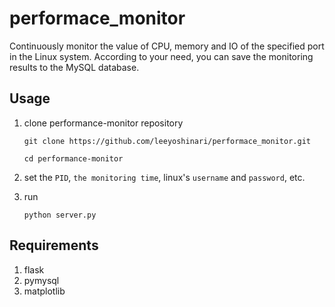 # performace_monitor
Continuously monitor the value of CPU, memory and IO of the specified port in the Linux system.
According to your need, you can save the monitoring results to the MySQL database.

## Usage
1. clone performance-monitor repository
   ```shell
   git clone https://github.com/leeyoshinari/performace_monitor.git
   
   cd performance-monitor
   ```

2. set the `PID`, `the monitoring time`, linux's `username` and `password`, etc.

3. run
   ```shell
   python server.py
   ```
   
## Requirements
1. flask
2. pymysql
3. matplotlib
